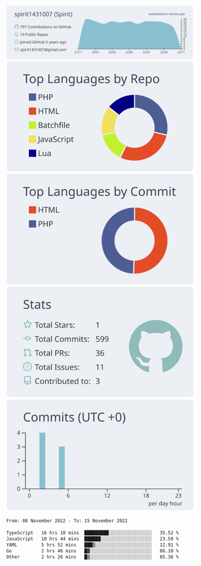 [![](https://raw.githubusercontent.com/spirit1431007/spirit1431007/master/profile-summary-card-output/nord_bright/0-profile-details.svg)](https://git.io/spiritx)
[![](https://raw.githubusercontent.com/spirit1431007/spirit1431007/master/profile-summary-card-output/nord_bright/1-repos-per-language.svg)](https://git.io/spiritx) [![](https://raw.githubusercontent.com/spirit1431007/spirit1431007/master/profile-summary-card-output/nord_bright/2-most-commit-language.svg)](https://git.io/spiritx)
[![](https://raw.githubusercontent.com/spirit1431007/spirit1431007/master/profile-summary-card-output/nord_bright/3-stats.svg)](https://git.io/spiritx) [![](https://raw.githubusercontent.com/spirit1431007/spirit1431007/master/profile-summary-card-output/nord_bright/4-productive-time.svg)](https://git.io/spiritx)

<!--START_SECTION:waka-->

```text
From: 08 November 2022 - To: 15 November 2022

TypeScript   16 hrs 10 mins  █████████░░░░░░░░░░░░░░░░   35.52 %
JavaScript   10 hrs 44 mins  ██████░░░░░░░░░░░░░░░░░░░   23.59 %
YAML         5 hrs 52 mins   ███▒░░░░░░░░░░░░░░░░░░░░░   12.91 %
Go           2 hrs 46 mins   █▓░░░░░░░░░░░░░░░░░░░░░░░   06.10 %
Other        2 hrs 26 mins   █▒░░░░░░░░░░░░░░░░░░░░░░░   05.36 %
```

<!--END_SECTION:waka-->
